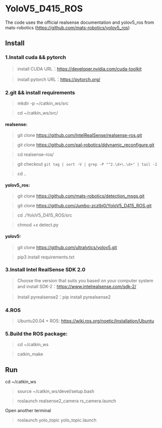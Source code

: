 #  YoloV5_D415_ROS
The code uses the official realsense documentation and yolov5_ros from mats-robotics (https://github.com/mats-robotics/yolov5_ros)

## Install
### 1.Install cuda && pytorch
> install CUDA URL：https://developer.nvidia.com/cuda-toolkit

> install pytorch URL：https://pytorch.org/  

### 2.git && install requirements

> mkdir -p ~/catkin_ws/src

> cd ~/catkin_ws/src/

#### realsense:
> git clone https://github.com/IntelRealSense/realsense-ros.git

> git clone https://github.com/pal-robotics/ddynamic_reconfigure.git

> cd realsense-ros/

> git checkout `git tag | sort -V | grep -P "^2.\d+\.\d+" | tail -1`

> cd ..

#### yolov5_ros:
> git clone https://github.com/mats-robotics/detection_msgs.git

> git clone https://github.com/Jumbo-zczlbj0/YoloV5_D415_ROS.git

> cd ./YoloV5_D415_ROS/src

> chmod +x detect.py

#### yolov5:
> git clone https://github.com/ultralytics/yolov5.git

> pip3 install requirements.txt

### 3.Install Intel RealSense SDK 2.0

> Choose the version that suits you based on your computer system and install SDK-2：https://www.intelrealsense.com/sdk-2/

> Install pyrealsense2：pip install pyrealsense2

### 4.ROS

> Ubuntu20.04 + ROS: https://wiki.ros.org/noetic/Installation/Ubuntu

### 5.Build the ROS package:

> cd ~/catkin_ws

> catkin_make

## Run

cd ~/catkin_ws

> source ~/catkin_ws/devel/setup.bash

> roslaunch realsense2_camera rs_camera.launch

Open another terminal
> roslaunch yolo_topic yolo_topic.launch
